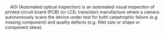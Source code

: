 $\quad$AOI (Automated optical inspection) is an automated visual inspection of printed circuit board (PCB) (or LCD, transistor) manufacture where a camera autonomously scans the device under test for both catastrophic failure (e.g. missing component) and quality defects (e.g. fillet size or shape or component skew).